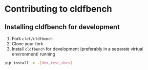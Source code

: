 # Contributing to cldfbench

## Installing cldfbench for development

1. Fork `cldf/cldfbench`
2. Clone your fork
3. Install `cldfbench` for development (preferably in a separate virtual environment) running
```bash
pip install -e .[dev,test,docs]
```
